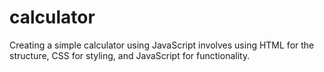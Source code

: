 # calculator
Creating a simple calculator using JavaScript involves using HTML for the structure, CSS for styling, and JavaScript for functionality. 
